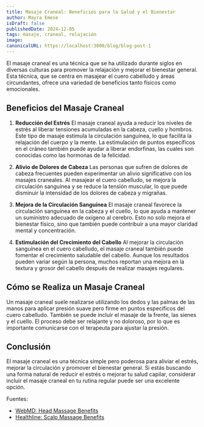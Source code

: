 ```yaml
---
title: Masaje Craneal: Beneficios para la Salud y el Bienestar
author: Mayra Emese
isDraft: false
publishedDate: 2024-12-05
tags: masaje, craneal, relajación
image:
canonicalURL: https://localhost:3000/blog/blog-post-1
---
```


El masaje craneal es una técnica que se ha utilizado durante siglos en diversas culturas para promover la relajación y mejorar el bienestar general. Esta técnica, que se centra en masajear el cuero cabelludo y áreas circundantes, ofrece una variedad de beneficios tanto físicos como emocionales.

## Beneficios del Masaje Craneal

1. **Reducción del Estrés**
   El masaje craneal ayuda a reducir los niveles de estrés al liberar tensiones acumuladas en la cabeza, cuello y hombros. Este tipo de masaje estimula la circulación sanguínea, lo que facilita la relajación del cuerpo y la mente. La estimulación de puntos específicos en el cráneo también puede ayudar a liberar endorfinas, las cuales son conocidas como las hormonas de la felicidad.

2. **Alivio de Dolores de Cabeza**
   Las personas que sufren de dolores de cabeza frecuentes pueden experimentar un alivio significativo con los masajes craneales. Al masajear el cuero cabelludo, se mejora la circulación sanguínea y se reduce la tensión muscular, lo que puede disminuir la intensidad de los dolores de cabeza y migrañas.

3. **Mejora de la Circulación Sanguínea**
   El masaje craneal favorece la circulación sanguínea en la cabeza y el cuello, lo que ayuda a mantener un suministro adecuado de oxígeno al cerebro. Esto no solo mejora el bienestar físico, sino que también puede contribuir a una mayor claridad mental y concentración.

4. **Estimulación del Crecimiento del Cabello**
   Al mejorar la circulación sanguínea en el cuero cabelludo, el masaje craneal también puede fomentar el crecimiento saludable del cabello. Aunque los resultados pueden variar según la persona, muchos reportan una mejora en la textura y grosor del cabello después de realizar masajes regulares.

## Cómo se Realiza un Masaje Craneal

Un masaje craneal suele realizarse utilizando los dedos y las palmas de las manos para aplicar presión suave pero firme en puntos específicos del cuero cabelludo. También se puede incluir el masaje de la frente, las sienes y el cuello. El proceso debe ser relajante y no doloroso, por lo que es importante comunicarse con el terapeuta para ajustar la presión.

## Conclusión

El masaje craneal es una técnica simple pero poderosa para aliviar el estrés, mejorar la circulación y promover el bienestar general. Si estás buscando una forma natural de reducir el estrés o mejorar tu salud capilar, considerar incluir el masaje craneal en tu rutina regular puede ser una excelente opción.

Fuentes:

- [WebMD: Head Massage Benefits](https://www.webmd.com)
- [Healthline: Scalp Massage Benefits](https://www.healthline.com)

